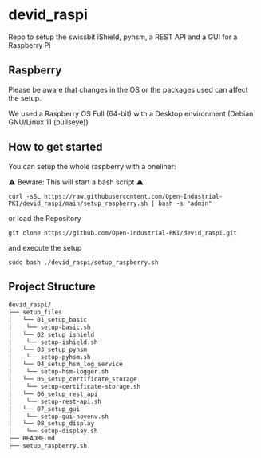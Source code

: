 # devid_raspi
Repo to setup the swissbit iShield, pyhsm, a REST API and a GUI for a Raspberry Pi

## Raspberry

Please be aware that changes in the OS or the packages used can affect the setup. 

We used a Raspberry OS Full (64-bit) with a Desktop environment (Debian GNU/Linux 11 (bullseye))

## How to get started

You can setup the whole raspberry with a oneliner:

⚠️ Beware: This will start a bash script ⚠️

```
curl -sSL https://raw.githubusercontent.com/Open-Industrial-PKI/devid_raspi/main/setup_raspberry.sh | bash -s "admin"
```

or load the Repository

```
git clone https://github.com/Open-Industrial-PKI/devid_raspi.git
```

and execute the setup 

```
sudo bash ./devid_raspi/setup_raspberry.sh
```

## Project Structure

```bash
devid_raspi/
├── setup_files
│   └── 01_setup_basic
│    └── setup-basic.sh
│   └── 02_setup_ishield
│    └── setup-ishield.sh
│   └── 03_setup_pyhsm
│    └── setup-pyhsm.sh
│   └── 04_setup_hsm_log_service
│    └── setup-hsm-logger.sh
│   └── 05_setup_certificate_storage
│    └── setup-certificate-storage.sh
│   └── 06_setup_rest_api
│    └── setup-rest-api.sh
│   └── 07_setup_gui
│    └── setup-gui-novenv.sh
│   └── 08_setup_display
│    └── setup-display.sh
├── README.md
├── setup_raspberry.sh
```
<br />



